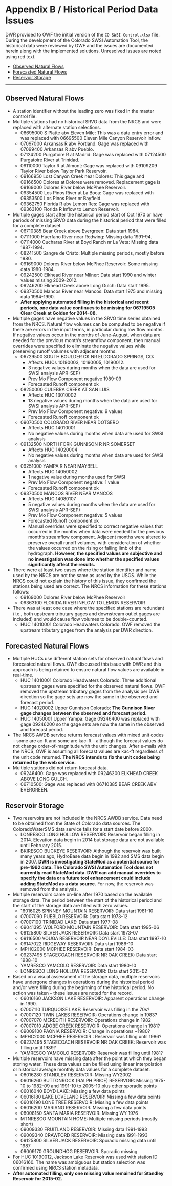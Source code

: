 # Appendix B / Historical Period Data Issues #

DWR provided to OWF the initial version of the `CO-SWSI-Control.xlsx` file.
During the development of the Colorado SWSI Automation Tool,
the historical data were reviewed by OWF and the issues are documented herein along with the implemented solutions.
Unresolved issues are noted using red text.

* [Observed Natural Flows](#observed-natural-flows)
* [Forecasted Natural Flows](#forecasted-natural-flows)
* [Reservoir Storage](#reservoir-storage)

--------------------

## Observed Natural Flows ##

* A station identifier without the leading zero was fixed in the master control file.
* Multiple stations had no historical SRVO data from the NRCS and were replaced with alternate station selections.
    + 06695000 S Platte abv Eleven Mile: This was a data entry error and was replaced with 06695500 Eleven Mile Canyon Reservoir Inflow.
    + 07097000 Arkansas R abv Portland: Gage was replaced with 07099400 Arkansas R abv Pueblo.
    + 07124200 Purgatoire R at Madrid: Gage was replaced with 07124500 Purgatoire River at Trinidad.
    + 09110000 Taylor R at Almont: Gage was replaced with 09109209 Taylor River below Taylor Park Reservoir.
    + 09166950 Lost Canyon Creek near Dolores: This gage and 09166500 Dolores at Dolores were removed. Replacement gage is 09169000 Dolores River below McPhee Reservoir.
    + 09354500 Los Pinos River at La Boca: Gage was replaced with 09353500 Los Pinos River nr Bayfield.
    + 09362750 Florida R abv Lemon Res: Gage was replaced with 09363100 Florida R Inflow to Lemon Reservoir.
* Multiple gages start after the historical period start of Oct 1970 or have periods of missing SRVO
  data during the historical period that were filled for a complete dataset.
    + 06710385 Bear Creek above Evergreen: Data start 1984.
    + 07111000 Huerfano River near Redwing: Missing data 1991-94.
    + 07114000 Cucharas River at Boyd Ranch nr La Veta: Missing data 1987-1994.
    + 08241500 Sangre de Cristo: Multiple missing periods, mostly before 1980.
    + 09169000 Dolores River below McPhee Reservoir: Some missing data 1980-1984.
    + 09242500 Elkhead River near Milner: Data start 1990 and winter values missing 2009-2012.
    + 09246200 Elkhead Creek above Long Gulch: Data start 1995.
    + 09370500 Mancos River near Mancos: Data start 1975 and missing data 1984-1990.
    + **After applying automated filling in the historical and recent periods,
      one data value continues to be missing for 06719505 Clear Creek at Golden for 2014-08.**
* Multiple gages have negative values in the SRVO time series obtained from the NRCS.
  Natural flow volumes can be computed to be negative if there are errors in the input terms,
  in particular during low flow months.
  If negative values occur in the months of June-August, when data are needed for the previous month’s streamflow component,
  then manual overrides were specified to eliminate the negative values while preserving runoff volumes with adjacent months.
    + 06729500 SOUTH BOULDER CK NR ELDORADO SPRINGS, CO:
        - Affects HUCs 10190003, 10190005, 10190012.
        - 3 negative values during months when the data are used for SWSI analysis APR-SEP)
        - Prev Mo Flow Component negative 1989-09
        - Forecasted Runoff component ok
    +  08250000 CULEBRA CREEK AT SAN LUIS
        - Affects HUC 13010002
        - 13 negative values during months when the data are used for SWSI analysis APR-SEP)
        - Prev Mo Flow Component negative: 9 values
        - Forecasted Runoff component ok
    +  09070500 COLORADO RIVER NEAR DOTSERO
        - Affects HUC 14010001
        - No negative values during months when data are used for SWSI analysis
    +  09132500 NORTH FORK GUNNISON R NR SOMERSET
        - Affects HUC 14020004
        - No negative values during months when data are used for SWSI analysis
    +  09251000 YAMPA R NEAR MAYBELL
        - Affects HUC 14050002
        - 1 negative value during months used for SWSI
        - Prev Mo Flow Component negative: 1 value
        - Forecasted Runoff component ok
    +  09370500 MANCOS RIVER NEAR MANCOS
        - Affects HUC 14080107
        - 5 negative values during months when the data are used for SWSI analysis APR-SEP)
        - Prev Mo Flow Component negative: 5 values
        - Forecasted Runoff component ok
        - Manual overrides were specified to correct negative values that occurred in the months when
          data were needed for the previous month’s streamflow component.
          Adjacent months were altered to preserve overall runoff volumes,
          with consideration of whether the values occurred on the rising or falling limb of the hydrograph.
          **However, the specified values are subjective and no investigation was done into
          whether the specified values significantly affect the results.**
* There were at least two cases where the station identifier and name used by the NRCS are not the same as used by the USGS.
  While the NRCS could not explain the history of this issue, they confirmed the stations being used are correct.
  The NRCS information for these stations follows:
    + 09169000 Dolores River below McPhee Reservoir
    + 09363100 FLORIDA RIVER INFLOW TO LEMON RESERVOIR
* There was at least one case where the specified stations are redundant
  (i.e., both upstream tributary gages and downstream outlet gages are included)
  and would cause flow volumes to be double-counted.
    + HUC 14010001 Colorado Headwaters Colorado. OWF removed the upstream tributary gages from the analysis per DWR direction.

## Forecasted Natural Flows ##

* Multiple HUCs use different station sets for observed natural flows and forecasted natural flows.
  OWF discussed this issue with DWR and this approach is being retained to ensure natural flow values are available in real-time.
    + HUC 14010001 Colorado Headwaters Colorado: Three additional upstream gages were specified for the observed natural flows.
      OWF removed the upstream tributary gages from the analysis per DWR direction so
      the gage sets are now the same in the observed and forecast period.
    + HUC 14020002 Upper Gunnison Colorado: **The Gunnison River gage changes between the observed and forecast period.**
    + HUC 14050001 Upper Yampa: Gage 09246400 was replaced with gage 09246200 so the gage sets are now the same in the observed and forecast period.
* The NRCS AWDB service returns forecast values with mixed unit codes – some are ac-ft and
  some are kac-ft – although the forecast values do not change order-of-magnitude with the unit changes.
  After e-mails with the NRCS, OWF is assuming all forecast values are kac-ft regardless of the unit code returned.
  **The NRCS intends to fix the unit codes being returned by the web service.**
* Multiple stations did not return forecast data.
    + 09246400: Gage was replaced with 09246200 ELKHEAD CREEK ABOVE LONG GULCH.
    + 06710500: Gage was replaced with 06710385 BEAR CREEK ABV EVERGREEN.

## Reservoir Storage ##

* Two reservoirs are not included in the NRCS AWDB service.
  Data need to be obtained from the State of Colorado data sources.
  The ColoradoWaterSMS data service fails for a start date before 2000.
    + LONRESCO LONG HOLLOW RESERVOIR: Reservoir began filling in 2014.
      Elevation data begin in 2014 but storage data are not available until February 2015.
    + BKIRESCO BUCKEYE RESERVOIR: Although the reservoir was built many years ago,
      HydroBase data begin in 1992 and SMS data begin in 2007.
      **DWR is investigating StateMod as a potential source for pre-1992 data.
      The Colorado SWSI Automation Tool does not currently read StateMod data.
      DWR can add manual overrides to specify the data or a future tool enhancement
      could include adding StateMod as a data source.**
      For now, the reservoir was removed from the analysis.
* Multiple reservoirs came on-line after 1970 based on the available storage data.
  The period between the start of the historical period and the start of the storage data are filled with zero values.
    + 16016025 SPINNEY MOUNTAIN RESERVOIR: Data start 1981-10
    + 07007090 PUEBLO RESERVOIR: Data start 1973-12
    + 07007100 TRINIDAD LAKE: Data start 1977-08
    + 09041395 WOLFORD MOUNTAIN RESERVOIR: Data start 1995-06
    + 09125800 SILVER JACK RESERVOIR: Data start 1973-07
    + 09116500 VOUGA RESERVOIR NEAR DOYLEVILLE: Data start 1997-10
    + 09147022 RIDGEWAY RESERVOIR: Data start 1986-10
    + MPHC2000 MCPHEE RESERVOIR: Data start 1984-03
    + 09237495 STAGECOACH RESERVOIR NR OAK CREEK: Data start 1988-10
    + YAMRESCO YAMCOLO RESERVOIR: Data start 1980-10
    + LONRESCO LONG HOLLOW RESERVOIR: Data start 2015-02
* Based on a visual assessment of the storage data, multiple reservoirs have undergone changes in operations
  during the historical period and/or were filling during the beginning of the historical period.
  No action was taken – these issues are noted for the record.
    + 06016160 JACKSON LAKE RESERVOIR: Apparent operations change in 1990.
    + 07007110 TURQUOISE LAKE: Reservoir was filling in the 70s?
    + 07007120 TWIN LAKES RESERVOIR: Operations change in 1983?
    + 07007070 MEREDITH RESERVOIR: Operations change in 1982
    + 07007010 ADOBE CREEK RESERVOIR: Operations change in 1981?
    + 09009100 PAONIA RESERVOIR: Change in operations ~1980?
    + MPHC2000 MCPHEE RESERVOIR : Reservoir was filling until 1986?
    + 09237495 STAGECOACH RESERVOIR NR OAK CREEK: Reservoir was filling until 1989?
    + YAMRESCO YAMCOLO RESERVOIR: Reservoir was filling until 1981?
* Multiple reservoirs have missing data after the point at which they began storing water.
  These data values can be filled using linear interpolation or historical average monthly data values for a complete dataset.
    + 06016280 STANDLEY RESERVOIR: Missing WY2002
    + 06016260 BUTTONROCK (RALPH PRICE) RESERVOIR: Missing 1975-10 to 1982-09 and 1991-10 to 2005-10 plus other sporadic points
    + 06016040 BOYD LAKE: Missing a few data points
    + 06016180 LAKE LOVELAND RESERVOIR: Missing a few data points
    + 06016190 LONE TREE RESERVOIR: Missing a few data points
    + 06016200 MARIANO RESERVOIR: Missing a few data points
    + 08008150 SANTA MARIA RESERVOIR: Missing WY 1976
    + MTNRESCO MOUNTAIN HOME: Multiple missing periods (mostly short)
    + 09009330 FRUITLAND RESERVOIR: Missing data 1991-1993
    + 09009340 CRAWFORD RESERVOIR: Missing data 1991-1993
    + 09125800 SILVER JACK RESERVOIR: Sporadic missing data until 1987
    + 09009170 GROUNDHOG RESERVOIR: Sporadic missing
* For HUC 10190012, Jackson Lake Reservoir was used with station ID 06016160.
  The name was ambiguous but station selection was confirmed using NRCS station metadata.
* **After automated filling, only one missing value remained for Standley Reservoir for 2015-02.**
